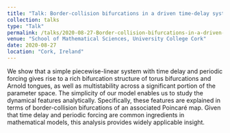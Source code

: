 ```yaml
---
title: "Talk: Border-collision bifurcations in a driven time-delay system"
collection: talks
type: "Talk"
permalink: /talks/2020-08-27-Border-collision-bifurcations-in-a-driven-time-delay-system
venue: "School of Mathematical Sciences, University College Cork"
date: 2020-08-27
location: "Cork, Ireland"
---
```


We show that a simple piecewise-linear system with time delay and periodic forcing gives rise to a rich bifurcation structure of torus bifurcations and Arnold tongues, as well as multistability across a significant portion of the parameter space. The simplicity of our model enables us to study the dynamical features analytically. Specifically, these features are explained in terms of border-collision bifurcations of an associated Poincaré map. Given that time delay and periodic forcing are common ingredients in mathematical models, this analysis provides widely applicable insight.
